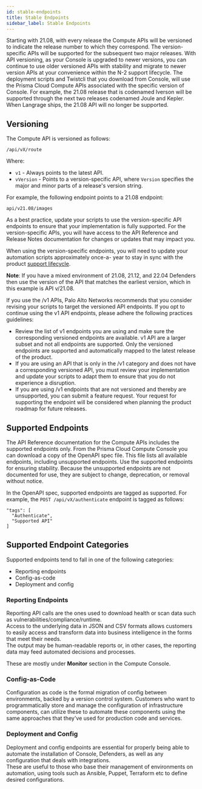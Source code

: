 ```yaml
---
id: stable-endpoints
title: Stable Endpoints
sidebar_label: Stable Endpoints
---
```


Starting with 21.08, with every release the Compute APIs will be versioned to indicate the release number to which they correspond. 
The version-specific APIs will be supported for the subsequent two major releases. 
With API versioning, as your Console is upgraded to newer versions, you can continue to use older versioned APIs with stability and migrate to newer version APIs at your convenience within the N-2 support lifecycle. 
The deployment scripts and Twistcli that you download from Console, will use the Prisma Cloud Compute APIs associated with the specific version of Console. 
For example, the 21.08 release that is codenamed Iverson will be supported through the next two releases codenamed Joule and Kepler. When Langrage ships, the 21.08 API will no longer be supported. 


## Versioning

The Compute API is versioned as follows:

`/api/vX/route`

Where:

* `v1` - Always points to the latest API.
* `vVersion` - Points to a version-specific API, where `Version` specifies the major and minor parts of a release's version string.

For example, the following endpoint points to a 21.08 endpoint:

`api/v21.08/images`

As a best practice, update your scripts to use the version-specific API endpoints to ensure that your implementation is fully supported.
For the version-specific APIs, you will have access to the API Reference and Release Notes documentation for changes or updates that may impact you. 

When using the version-specific endpoints, you will need to update your automation scripts approximately once-a- year to stay in sync with the product [support lifecycle]( https://docs.paloaltonetworks.com/prisma/prisma-cloud/prisma-cloud-admin-compute/upgrade/support_lifecycle.html).

**Note**: If you have a mixed environment  of 21.08, 21.12, and 22.04 Defenders then use the version of the API that matches the earliest version, which in this example is API v/21.08.

If you use the /v1 APIs, Palo Alto Networks recommends that you consider revising your scripts to target the versioned API endpoints. 
If you opt to continue using the v1 API endpoints, please adhere the following practices guidelines:
* Review the list of v1 endpoints you are using and make sure the corresponding versioned endpoints are available.
v1 API are a larger subset and not all endpoints are supported. 
Only the versioned endpoints are supported and automatically mapped to the latest   release of the product.
* If you are using an API that is only in the /v1 category and does not have a corresponding versioned API, you must review your implementation and update your scripts to adapt them to ensure that you do not  experience a disruption.
* If you are using  /v1 endpoints that are not versioned and thereby are unsupported, you can submit a feature request. 
Your request for supporting the endpoint will be considered when planning the product roadmap for future releases.


## Supported Endpoints

The API Reference documentation for the Compute APIs includes the supported endpoints only.
From the Prisma Cloud Compute Console you can download a copy of the OpenAPI spec file.
This file lists all available endpoints, including unsupported endpoints. 
Use the supported endpoints for ensuring stability. 
Because the unsupported endpoints are not documented for use, they are subject to change, deprecation, or removal without notice.

In the OpenAPI spec, supported endpoints are tagged as supported.
For example, the `POST /api/vX/authenticate` endpoint is tagged as follows:

```
"tags": [
  "Authenticate",
  "Supported API"
]
```

## Supported Endpoint Categories

Supported endpoints tend to fall in one of the following categories:

* Reporting endpoints
* Config-as-code
* Deployment and config


### Reporting Endpoints

Reporting API calls are the ones used to download health or scan data such as vulnerabilities/compliance/runtime.   
Access to the underlying data in JSON and CSV formats allows customers to easily access and transform data into business intelligence in the forms that meet their needs.  
The output may be human-readable reports or, in other cases, the reporting data may feed automated decisions and processes.

These are mostly under **Monitor** section in the Compute Console.


### Config-as-Code

Configuration as code is the formal migration of config between environments, backed by a version control system. 
Customers who want to programmatically store and manage the configuration of infrastructure components, can utilize these to automate these components using the same approaches that they've used for production code and services. 


### Deployment and Config

Deployment and config endpoints are essential for properly being able to automate the installation of Console, Defenders, as well as any configuration that deals with integrations.  
These are useful to those who base their management of environments on automation, using tools such as Ansible, Puppet, Terraform etc to define desired configurations.
